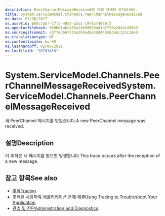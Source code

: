 ```yaml
---
description: PeerChannelMessageReceived에 대해 자세히 알아보세요.
title: System.ServiceModel.Channels.PeerChannelMessageReceived
ms.date: 03/30/2017
ms.assetid: b68cfbbf-27fa-49d4-a2a1-c9f6af4876f2
ms.openlocfilehash: 908b614bcb55a246d9550e01b2739e2d43ed3549
ms.sourcegitcommit: ddf7edb67715a5b9a45e3dd44536dabc153c1de0
ms.translationtype: MT
ms.contentlocale: ko-KR
ms.lasthandoff: 02/06/2021
ms.locfileid: "99783458"
---
```

# <a name="systemservicemodelchannelspeerchannelmessagereceived"></a><span data-ttu-id="ffd98-103">System.ServiceModel.Channels.PeerChannelMessageReceived</span><span class="sxs-lookup"><span data-stu-id="ffd98-103">System.ServiceModel.Channels.PeerChannelMessageReceived</span></span>

<span data-ttu-id="ffd98-104">새 PeerChannel 메시지를 받았습니다.</span><span class="sxs-lookup"><span data-stu-id="ffd98-104">A new PeerChannel message was received.</span></span>  
  
## <a name="description"></a><span data-ttu-id="ffd98-105">설명</span><span class="sxs-lookup"><span data-stu-id="ffd98-105">Description</span></span>  

 <span data-ttu-id="ffd98-106">이 추적은 새 메시지를 받으면 발생합니다.</span><span class="sxs-lookup"><span data-stu-id="ffd98-106">This trace occurs after the reception of a new message.</span></span>  
  
## <a name="see-also"></a><span data-ttu-id="ffd98-107">참고 항목</span><span class="sxs-lookup"><span data-stu-id="ffd98-107">See also</span></span>

- [<span data-ttu-id="ffd98-108">추적</span><span class="sxs-lookup"><span data-stu-id="ffd98-108">Tracing</span></span>](index.md)
- [<span data-ttu-id="ffd98-109">추적을 사용하여 애플리케이션 문제 해결</span><span class="sxs-lookup"><span data-stu-id="ffd98-109">Using Tracing to Troubleshoot Your Application</span></span>](using-tracing-to-troubleshoot-your-application.md)
- [<span data-ttu-id="ffd98-110">관리 및 진단</span><span class="sxs-lookup"><span data-stu-id="ffd98-110">Administration and Diagnostics</span></span>](../index.md)
